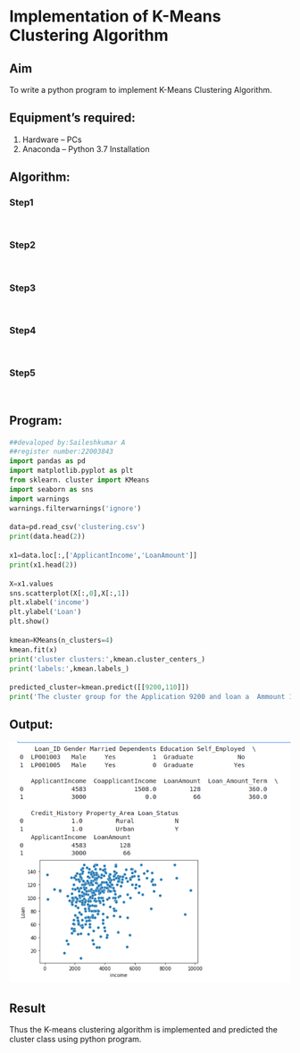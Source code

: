 # Implementation of K-Means Clustering Algorithm
## Aim
To write a python program to implement K-Means Clustering Algorithm.
## Equipment’s required:
1.	Hardware – PCs
2.	Anaconda – Python 3.7 Installation

## Algorithm:

### Step1
<br>

### Step2
<br>

### Step3
<br>

### Step4
<br>

### Step5
<br>

## Program:
```python
##devaloped by:Saileshkumar A
##register number:22003843
import pandas as pd
import matplotlib.pyplot as plt
from sklearn. cluster import KMeans
import seaborn as sns 
import warnings
warnings.filterwarnings('ignore')

data=pd.read_csv('clustering.csv')
print(data.head(2))

x1=data.loc[:,['ApplicantIncome','LoanAmount']]
print(x1.head(2))

X=x1.values
sns.scatterplot(X[:,0],X[:,1])
plt.xlabel('income')
plt.ylabel('Loan')
plt.show()

kmean=KMeans(n_clusters=4)
kmean.fit(x)
print('cluster clusters:',kmean.cluster_centers_)
print('labels:',kmean.labels_)
      
predicted_cluster=kmean.predict([[9200,110]])
print('The cluster group for the Application 9200 and loan a  Ammount 110 is',predicted_cluster)

```
## Output:
![output](k7.png)

## Result
Thus the K-means clustering algorithm is implemented and predicted the cluster class using python program.